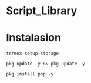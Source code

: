 # Script_Library

# Instalasion
```
termux-setup-storage
```
```
pkg update -y && pkg update -y
```
```
pkg install php -y
```
